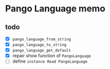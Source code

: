 Pango Language memo
===================

todo
----

* [x] `pango_language_from_string`
* [x] `pango_language_to_string`
* [x] `pango_language_get_default`
* [x] repair show function of `PangoLanguage`
* [ ] define `instance Read PangoLanguage`
